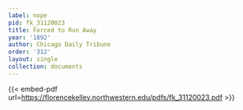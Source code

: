 ```yaml
---
label: nope
pid: fk_31120023
title: Forced to Run Away
year: '1892'
author: Chicago Daily Tribune
order: '312'
layout: single
collection: documents
---
```



{{< embed-pdf url=https://florencekelley.northwestern.edu/pdfs/fk_31120023.pdf >}}